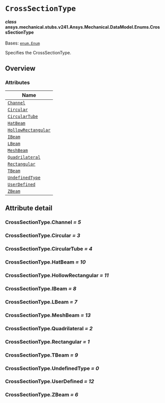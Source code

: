 # `CrossSectionType`

<a id="ansys.mechanical.stubs.v241.Ansys.Mechanical.DataModel.Enums.CrossSectionType"></a>

#### *class* ansys.mechanical.stubs.v241.Ansys.Mechanical.DataModel.Enums.CrossSectionType

Bases: [`enum.Enum`](https://docs.python.org/3/library/enum.html#enum.Enum)

Specifies the CrossSectionType.

<!-- !! processed by numpydoc !! -->

<a id="overview"></a>

## Overview

### Attributes

| Name |
| ------------------------------------------------------------ |
| [`Channel`](#CrossSectionType.Channel) |
| [`Circular`](#CrossSectionType.Circular) |
| [`CircularTube`](#CrossSectionType.CircularTube) |
| [`HatBeam`](#CrossSectionType.HatBeam) |
| [`HollowRectangular`](#CrossSectionType.HollowRectangular) |
| [`IBeam`](#CrossSectionType.IBeam) |
| [`LBeam`](#CrossSectionType.LBeam) |
| [`MeshBeam`](#CrossSectionType.MeshBeam) |
| [`Quadrilateral`](#CrossSectionType.Quadrilateral) |
| [`Rectangular`](#CrossSectionType.Rectangular) |
| [`TBeam`](#CrossSectionType.TBeam) |
| [`UndefinedType`](#CrossSectionType.UndefinedType) |
| [`UserDefined`](#CrossSectionType.UserDefined) |
| [`ZBeam`](#CrossSectionType.ZBeam) |

<a id="attribute-detail"></a>

## Attribute detail

<a id="CrossSectionType.Channel"></a>

### CrossSectionType.Channel *= 5*

<a id="CrossSectionType.Circular"></a>

### CrossSectionType.Circular *= 3*

<a id="CrossSectionType.CircularTube"></a>

### CrossSectionType.CircularTube *= 4*

<a id="CrossSectionType.HatBeam"></a>

### CrossSectionType.HatBeam *= 10*

<a id="CrossSectionType.HollowRectangular"></a>

### CrossSectionType.HollowRectangular *= 11*

<a id="CrossSectionType.IBeam"></a>

### CrossSectionType.IBeam *= 8*

<a id="CrossSectionType.LBeam"></a>

### CrossSectionType.LBeam *= 7*

<a id="CrossSectionType.MeshBeam"></a>

### CrossSectionType.MeshBeam *= 13*

<a id="CrossSectionType.Quadrilateral"></a>

### CrossSectionType.Quadrilateral *= 2*

<a id="CrossSectionType.Rectangular"></a>

### CrossSectionType.Rectangular *= 1*

<a id="CrossSectionType.TBeam"></a>

### CrossSectionType.TBeam *= 9*

<a id="CrossSectionType.UndefinedType"></a>

### CrossSectionType.UndefinedType *= 0*

<a id="CrossSectionType.UserDefined"></a>

### CrossSectionType.UserDefined *= 12*

<a id="CrossSectionType.ZBeam"></a>

### CrossSectionType.ZBeam *= 6*


